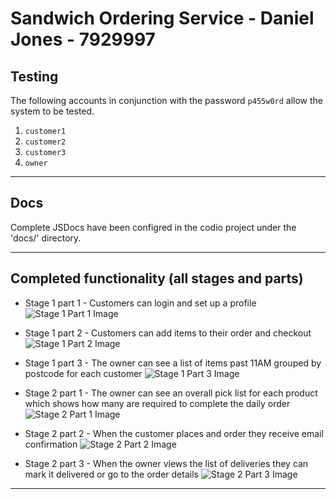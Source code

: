 # Sandwich Ordering Service - Daniel Jones - 7929997

## Testing
The following accounts in conjunction with the password `p455w0rd` allow the system to be tested.
1. `customer1`
2. `customer2`
3. `customer3`
4. `owner`

---

## Docs
Complete JSDocs have been configred in the codio project under the 'docs/' directory.

---

## Completed functionality (all stages and parts)

* Stage 1 part 1 - Customers can login and set up a profile
![Stage 1 Part 1 Image](https://i.imgur.com/wlCZgco.png)

* Stage 1 part 2 - Customers can add items to their order and checkout
![Stage 1 Part 2 Image](https://i.imgur.com/tzgT8qQ.png)

* Stage 1 part 3 - The owner can see a list of items past 11AM grouped by postcode for each customer
![Stage 1 Part 3 Image](https://i.imgur.com/UL0biff.png)

* Stage 2 part 1 - The owner can see an overall pick list for each product which shows how many are required to complete the daily order
![Stage 2 Part 1 Image](https://i.imgur.com/O4SCcmG.png)

* Stage 2 part 2 - When the customer places and order they receive email confirmation
![Stage 2 Part 2 Image](https://i.imgur.com/xFR9Ukc.png)

* Stage 2 part 3 - When the owner views the list of deliveries they can mark it delivered or go to the order details
![Stage 2 Part 3 Image](https://i.imgur.com/KkkDR89.png)

---
